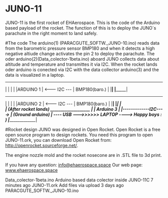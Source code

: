 # JUNO-11
JUNO-11 is the first rocket of EHAerospace. This is the code of the Arduino based payload of the rocket. The function of this is to deploy the JUNO´s parachute in the right moment to land safely.

#The code
The arduino(1) (PARACGUTE_SOFTW._JUNO-10.ino) reads data from the barometric pressure sensor BMP180 and when it detects a high negative altiude change activates the pin 2
to deploy the parachute.
The oder arduino(2)(Data_colector-1beta.ino) aboard JUNO collects data about altitude and temperature and transmittes it via I2C. When the rocket lands oder arduino is conected via I2C with the data collector arduino(3) and the data is visualized in a laptop.
___________               ________________
|          |              |               |
|ARDUINO 1 | <--- I2C --- | BMP180(baro.) |
|__________|              |_______________|

___________               ________________
|          |              |               |
|ARDUINO 2 | <--- I2C --- | BMP180(baro.) |
|__________|              |_______________|
     |  
     |
(After rocket lands)        ___________________
     |                      |    Arduino 3     |
     |-------------I2C----> | (Ground arduino) | ---- USB --->>>>>> LAPTOP ----> Happy boys : )
                            |__________________|           
                            
#Rocket design
JUNO was designed in Open Rocket. Open Rocket is a free open source program to design rockets. You need this program to open JUNO-11.ork, you can download Open Rocket from: http://openrocket.sourceforge.net/.

The engine nozzle mold and the rocket nosecone are in .STL file to 3d print.

If you have any question: info@ehaerospace.space
Our web page: www.ehaerospace.space



Data_colector-1beta.ino	Arduino based data colector inside JUNO-11C	7 minutes ago
JUNO-11.ork	Add files via upload	3 days ago
PARACGUTE_SOFTW._JUNO-10.ino

